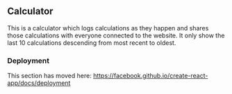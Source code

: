 ## Calculator

This is a calculator which logs calculations as they happen and shares those calculations with everyone connected to the website. It only show the last 10 calculations descending from most recent to oldest.


### Deployment

This section has moved here: https://facebook.github.io/create-react-app/docs/deployment

